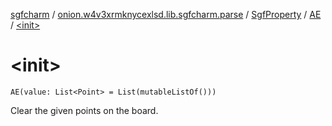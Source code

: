 [sgfcharm](../../../index.md) / [onion.w4v3xrmknycexlsd.lib.sgfcharm.parse](../../index.md) / [SgfProperty](../index.md) / [AE](index.md) / [&lt;init&gt;](./-init-.md)

# &lt;init&gt;

`AE(value: List<Point> = List(mutableListOf()))`

Clear the given points on the board.

